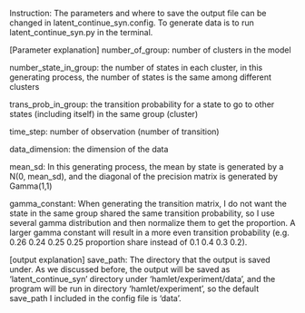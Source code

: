 Instruction:
The parameters and where to save the output file can be changed in latent_continue_syn.config. 
To generate data is to run latent_continue_syn.py in the terminal.

[Parameter explanation]
number_of_group: 
number of clusters in the model

number_state_in_group: 
the number of states in each cluster, in this generating process, the number of states is the same among different clusters

trans_prob_in_group:
the transition probability for a state to go to other states (including itself) in the same group (cluster)

time_step:
number of observation (number of transition)

data_dimension:
the dimension of the data

mean_sd:
In this generating process, the mean by state is generated by a N(0, mean_sd), and the diagonal of the precision matrix is generated by Gamma(1,1)

gamma_constant:
When generating the transition matrix, I do not want the state in the same group shared the same transition probability, so I use several gamma distribution and then normalize them to get the proportion. A larger gamma constant will result in a more even transition probability (e.g. 0.26 0.24 0.25 0.25 proportion share instead of 0.1 0.4 0.3 0.2).

[output explanation]
save_path:
The directory that the output is saved under. As we discussed before, the output will be saved as ‘latent_continue_syn’ directory under ‘hamlet/experiment/data’, and the program will be run in directory ‘hamlet/experiment’, so the default save_path I included in the config file is ‘data’.
